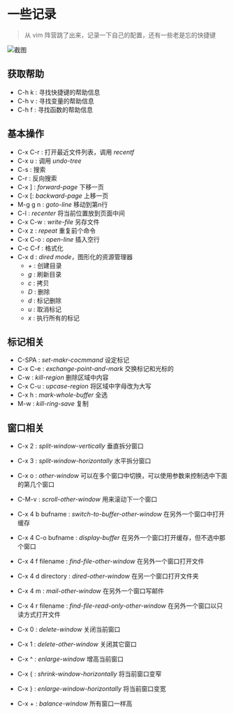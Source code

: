 # 一些记录

> 从 vim 阵营跳了出来，记录一下自己的配置，还有一些老是忘的快捷键

![截图](https://cdn.qiwm.com/github/Screenshot-20191223001701-1674x1041.png)

## 获取帮助

- C-h k : 寻找快捷键的帮助信息
- C-h v : 寻找变量的帮助信息
- C-h f : 寻找函数的帮助信息

## 基本操作

- C-x C-r : 打开最近文件列表，调用 *recentf*
- C-x u : 调用 *undo-tree*
- C-s : 搜索
- C-r : 反向搜索
- C-x ] : *forward-page* 下移一页
- C-x [: *backward-page* 上移一页
- M-g g n : *goto-line* 移动到第n行
- C-l : *recenter* 将当前位置放到页面中间
- C-x C-w : *write-file* 另存文件
- C-x z : *repeat* 重复前个命令
- C-x C-o : *open-line* 插入空行
- C-c C-f : 格式化
- C-x d : *dired mode*，图形化的资源管理器
  - *+* : 创建目录
  - *g* : 刷新目录
  - *c* : 拷贝
  - *D* : 删除
  - *d* : 标记删除
  - *u* : 取消标记
  - *x* : 执行所有的标记

## 标记相关

- C-SPA : *set-makr-cocmmand* 设定标记
- C-x C-e : *exchange-point-and-mark* 交换标记和光标的
- C-w : *kill-region* 删除区域中内容 
- C-x C-u : *upcase-region*  将区域中字母改为大写
- C-x h : *mark-whole-buffer* 全选
- M-w : *kill-ring-save* 复制

## 窗口相关

- C-x 2 : *split-window-vertically* 垂直拆分窗口
- C-x 3 : *split-window-horizontally*  水平拆分窗口
- C-x o : *other-window* 可以在多个窗口中切换，可以使用参数来控制选中下面的第几个窗口
- C-M-v : *scroll-other-window* 用来滚动下一个窗口

- C-x 4 b bufname : *switch-to-buffer-other-window* 在另外一个窗口中打开缓存
- C-x 4 C-o bufname : *display-buffer* 在另外一个窗口打开缓存，但不选中那个窗口
- C-x 4 f filename : *find-file-other-window* 在另外一个窗口打开文件
- C-x 4 d directory : *dired-other-window* 在另一个窗口打开文件夹
- C-x 4 m : *mail-other-window* 在另外一个窗口写邮件
- C-x 4 r filename : *find-file-read-only-other-window* 在另外一个窗口以只读方式打开文件
- C-x 0 : *delete-window* 关闭当前窗口
- C-x 1 : *delete-other-window* 关闭其它窗口
- C-x ^ : *enlarge-window* 增高当前窗口
- C-x { : *shrink-window-horizontally* 将当前窗口变窄
- C-x } : *enlarge-window-horizontally* 将当前窗口变宽
- C-x + : *balance-window* 所有窗口一样高